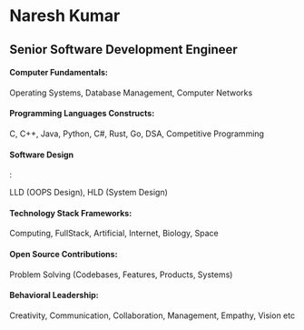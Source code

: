 <h1>Naresh Kumar</h1>
<h2>Senior Software Development Engineer</h2>

<h4>Computer Fundamentals:</h4><p> Operating Systems, Database Management, Computer Networks</p>
<h4>Programming Languages Constructs:</h4><p> C, C++, Java, Python, C#, Rust, Go, DSA, Competitive Programming</p>
<h4>Software Design</h4>:<p> LLD (OOPS Design), HLD (System Design)</p>
<h4>Technology Stack Frameworks:</h4><p> Computing, FullStack, Artificial, Internet, Biology, Space</p>
<h4>Open Source Contributions:</h4><p> Problem Solving (Codebases, Features, Products, Systems)</p>
<h4>Behavioral Leadership:</h4><p> Creativity, Communication, Collaboration, Management, Empathy, Vision etc</p>

